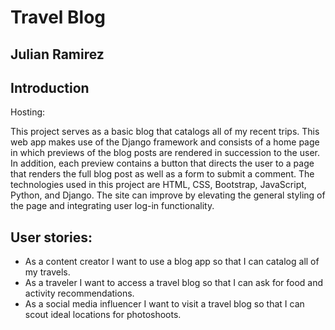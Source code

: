 # Travel Blog
## Julian Ramirez

## Introduction

Hosting: 

This project serves as a basic blog that catalogs all of my recent trips. This web app makes use of the Django framework and consists of a home page in which previews of the blog posts are rendered in succession to the user. In addition, each preview contains a button that directs the user to a page that renders the full blog post as well as a form to submit a comment. The technologies used in this project are HTML, CSS, Bootstrap, JavaScript, Python, and Django. The site can improve by elevating the general styling of the page and integrating user log-in functionality.

## User stories:
- As a content creator I want to use a blog app so that I can catalog all of my travels.
- As a traveler I want to access a travel blog so that I can ask for food and activity recommendations.
- As a social media influencer I want to visit a travel blog so that I can scout ideal locations for photoshoots.